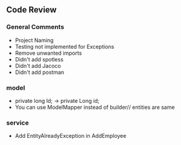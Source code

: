 ## Code Review

### General Comments

- Project Naming
- Testing not implemented for Exceptions
- Remove unwanted imports
- Didn't add spotless
- Didn't add Jacoco
- Didn't add postman

### model

-  private long Id; -> private Long id;
- You can use ModelMapper instead of builder// entities are same

### service
- Add EntityAlreadyException in AddEmployee